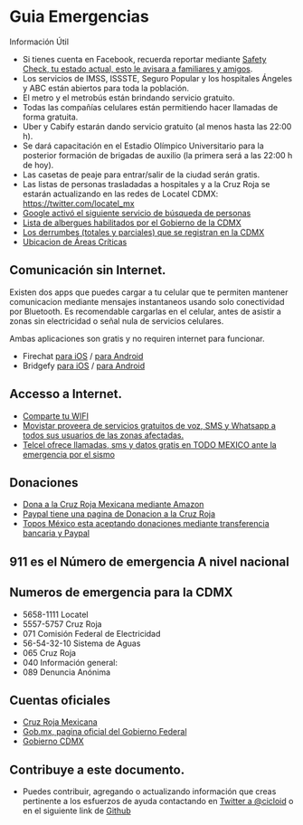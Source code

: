 # Guia Emergencias

Información Útil

- Si tienes cuenta en Facebook, recuerda reportar mediante [Safety Check, tu estado actual, esto le avisara a familiares y amigos](https://www.facebook.com/safetycheck/rabosa-puebla-mexico-earthquake-sep19-2017/about/).
- Los servicios de IMSS, ISSSTE, Seguro Popular y los hospitales Ángeles y ABC están abiertos para toda la población.
- El metro y el metrobús están brindando servicio gratuito.
- Todas las compañías celulares están permitiendo hacer llamadas de forma gratuita.
- Uber y Cabify estarán dando servicio gratuito (al menos hasta las 22:00 h).
- Se dará capacitación en el Estadio Olímpico Universitario para la posterior formación de brigadas de auxilio (la primera será a las 22:00 h de hoy).
- Las casetas de peaje para entrar/salir de la ciudad serán gratis.
- Las listas de personas trasladadas a hospitales y a la Cruz Roja se estarán actualizando en las redes de Locatel CDMX: https://twitter.com/locatel_mx
- [Google activó el siguiente servicio de búsqueda de personas](https://google.org/personfinder/2017-puebla-mexico-earthquake/)
- [Lista de albergues habilitados por el Gobierno de la CDMX](https://l.facebook.com/l.php?u=http%3A%2F%2Fwww.cdmx.gob.mx%2Fcomunicacion%2Fnota%2Flistado-de-albergues-cdmx&h=ATOA2fIIP3_6sQocihRg1oyPpHZ7EB05lo92JdoEkgbSgpSZRf84GWBeXrhUgdeg4b1u2k-bvzap4na5e-xDV0Pkf0dyOTe_5vZ1DhA9Hp4_fwY9T9rk7YWvFzq7iWHd5MKSVtEse388iSmSDyQg-DurB0Dt-h-_ZkfH7KPY_4PsZNEuC03z4fHRk5gDEey3J_lcrRvxVwyDMA0fYj6sjpaXxa2fp22kRt2MXT8CX3lZwTM3li9f9o7oM_kJw0XH3ep-WI9ZSH8yGmvVkK763TLCxp172WnsKeW3WEb8)
- [Los derrumbes (totales y parciales) que se registran en la CDMX](https://l.facebook.com/l.php?u=https%3A%2F%2Fwww.google.com%2Fmaps%2Fd%2Fu%2F0%2Fviewer%3Fmid%3D13B_gbt3e5RWk_6xQoQ15xxhGOFs%26ll%3D19.410678597303765%252C-99.16616220000003%26z%3D11&h=ATMGEVfN7e6JRRjtF68vdpY2ONgJNUcoEWu6lMoN7aFrUpVeZVncTXrwEh5uMEAygnOEeKFaji7n6w14zPJmAJIgqGEY6Z74W8fXtiEoKcIdY9rBQQ2BgzPhN3zJ6yeX4V51XZxWTW6dj-ZFJ-i-ezOpGGUwKoyb3Oqw9GCOp-QdsYp6wFBtI3PYw2jA2CQ9-SkZKXa4gTw8qtzncrfEy4WzBNofAxxopEssj5mdDP0Dlbd2te8r_VqXT9EI-mNjSaHavad0U4WQhk_sEWQd-WLcAO02UiJtrB19aa7-)
 - [Ubicacion de Áreas Críticas](https://www.google.com/maps/d/u/0/viewer?mid=1PwJrCIjz5PNfKAFrY-EX-iEkWH8&ll=19.388519856520006%2C-99.14531885783691&z=12)
 
## Comunicación sin Internet.
 
 Existen dos apps que puedes cargar a tu celular que te permiten mantener comunicacion mediante mensajes instantaneos usando solo conectividad por Bluetooth. Es recomendable cargarlas en el celular, antes de asistir a zonas sin electricidad o señal nula de servicios celulares.
 
 Ambas aplicaciones son gratis y no requiren internet para funcionar.
 
 - Firechat [para iOS](https://itunes.apple.com/app/id719829352?mt=8&&referrer=click%3Dfa8e96a1-ae30-440a-9ff9-b677e32bf27f) / [para Android](https://play.google.com/store/apps/details?id=com.opengarden.firechat)
 - Bridgefy [para iOS](https://itunes.apple.com/mx/app/bridgefy/id975776347) / [para Android](https://play.google.com/store/apps/details?id=me.bridgefy.main)

## Accesso a Internet.

- [Comparte tu WIFI](/wifi)
- [Movistar proveera de servicios gratuitos de voz, SMS y Whatsapp a todos sus usuarios de las zonas afectadas.](https://twitter.com/MovistarMX/status/910311132077936640)
- [Telcel ofrece llamadas, sms y datos gratis en TODO MEXICO ante la emergencia por el sismo](https://twitter.com/Telcel/status/910339232647995392)
 
## Donaciones

- [Dona a la Cruz Roja Mexicana mediante Amazon](https://www.amazon.com.mx/b?ie=UTF8&node=17290014011&pf_rd_p=f0aeab75-03f7-49aa-8b87-a4c78e1f0f04&pf_rd_r=P7WXXWY44CSQQMPKH0PA)
- [Paypal tiene una pagina de Donacion a la Cruz Roja](https://www.paypal.com/mx/webapps/mpp/donar/institution?name=redCross)
- [Topos México esta aceptando donaciones mediante transferencia bancaria y Paypal](https://twitter.com/topos/status/908000616575680512)

## 911 es el Número de emergencia **A nivel nacional**

## Numeros de emergencia para la CDMX

- 5658-1111 Locatel
- 5557-5757 Cruz Roja
- 071 Comisión Federal de Electricidad
- 56-54-32-10 Sistema de Aguas
- 065 Cruz Roja
- 040 Información general:
- 089 Denuncia Anónima

## Cuentas oficiales

- [Cruz Roja Mexicana](https://twitter.com/CruzRoja_MX)
- [Gob.mx, pagina oficial del Gobierno Federal](https://twitter.com/gobmx)
- [Gobierno CDMX](https://twitter.com/gobcdmx)

## Contribuye a este documento.

- Puedes contribuir, agregando o actualizando información que creas pertinente
  a los esfuerzos de ayuda contactando en [Twitter a @cicloid](https://twitter.com/cicloid) o en el siguiente link de [Github](https://github.com/guiaemergencias/guiaemergencias.github.io)

